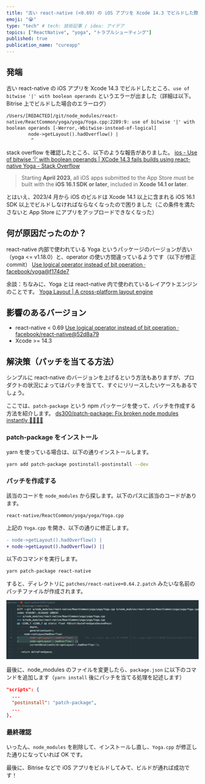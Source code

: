 ```yaml
---
title: "古い react-native (<0.69) の iOS アプリを Xcode 14.3 でビルドした際に発生するエラーの解消方法"
emoji: "😭"
type: "tech" # tech: 技術記事 / idea: アイデア
topics: ["ReactNative", "yoga", "トラブルシューティング"]
published: true
publication_name: "cureapp"
---
```


## 発端

古い react-native の iOS アプリを Xcode 14.3 でビルドしたところ、`use of bitwise '|' with boolean operands` というエラーが出ました（詳細は以下。Bitrise 上でビルドした場合のエラーログ）

```
/Users/[REDACTED]/git/node_modules/react-native/ReactCommon/yoga/yoga/Yoga.cpp:2289:9: use of bitwise '|' with boolean operands [-Werror,-Wbitwise-instead-of-logical]
        node->getLayout().hadOverflow() |
         ^
```

stack overflow を確認したところ、以下のような報告がありました。
[ios - Use of bitwise '|' with boolean operands | XCode 14.3 fails builds using react-native Yoga - Stack Overflow](https://stackoverflow.com/questions/75897834/use-of-bitwise-with-boolean-operands-xcode-14-3-fails-builds-using-react-n)

> Starting **April 2023**, all iOS apps submitted to the App Store must be built with the **iOS 16.1 SDK or later**, included in **Xcode 14.1 or later**.

とはいえ、2023/4 月から iOS のビルドは Xcode 14.1 以上に含まれる iOS 16.1 SDK 以上でビルドしなければならなくなったので困りました（この条件を満たさないと App Store にアプリをアップロードできなくなった）

## 何が原因だったのか？

react-native 内部で使われている Yoga というパッケージのバージョンが古い（yoga <= v1.18.0）と、operator の使い方間違っているようです（以下が修正 commit）
[Use logical operator instead of bit operation · facebook/yoga@f174de7](https://github.com/facebook/yoga/commit/f174de70afdde2492e8677bd0e716eb41bf64469)

余談：ちなみに、Yoga とは react-native 内で使われているレイアウトエンジンのことです。
[Yoga Layout | A cross-platform layout engine](https://yogalayout.com/)

## 影響のあるバージョン

- react-native < 0.69
  [Use logical operator instead of bit operation · facebook/react-native@52d8a79](https://github.com/facebook/react-native/commit/52d8a797e7a6be3fa472f323ceca4814a28ef596)
- Xcode >= 14.3

## 解決策（パッチを当てる方法）

シンプルに react-native のバージョンを上げるという方法もありますが、プロダクトの状況によってはパッチを当てて、すぐにリリースしたいケースもあるでしょう。

ここでは、`patch-package` という npm パッケージを使って、パッチを作成する方法を紹介します。
[ds300/patch-package: Fix broken node modules instantly 🏃🏽‍♀️💨](https://github.com/ds300/patch-package#set-up)

### patch-package をインストール

yarn を使っている場合は、以下の通りインストールします。

```bash
yarn add patch-package postinstall-postinstall --dev
```

### パッチを作成する

該当のコードを `node_modules` から探します。以下のパスに該当のコードがあります。

```
react-native/ReactCommon/yoga/yoga/Yoga.cpp
```

上記の `Yoga.cpp` を開き、以下の通りに修正します。

```diff
- node->getLayout().hadOverflow() |
+ node->getLayout().hadOverflow() ||
```

以下のコマンドを実行します。

```bash
yarn patch-package react-native
```

すると、ディレクトリに `patches/react-native+0.64.2.patch` みたいな名前のパッチファイルが作成されます。

![](/images/react-native-troubleshooting-yoga/patch_img.png)

最後に、node_modules のファイルを変更したら、`package.json` に以下のコマンドを追加します（`yarn install` 後にパッチを当てる処理を記述します）

```json
"scripts": {
  ...
  "postinstall": "patch-package",
  ...
},
```

### 最終確認

いったん、`node_modules` を削除して、インストールし直し、`Yoga.cpp` が修正した通りになっていれば OK です。

最後に、Bitrise などで iOS アプリをビルドしてみて、ビルドが通れば成功です！
